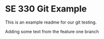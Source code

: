 # SE 330 Git Example

This is an example readme for our git testing.

Adding some text from the feature one branch
